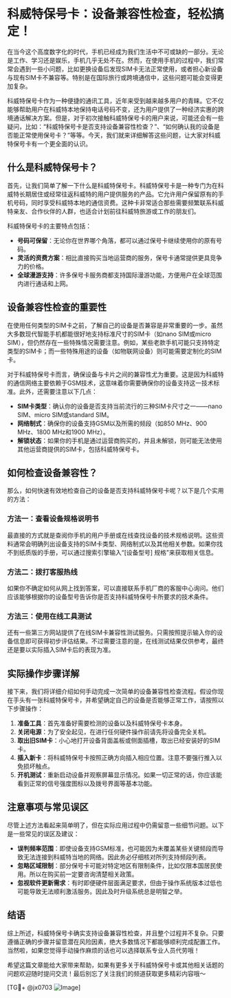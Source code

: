 # 科威特保号卡：设备兼容性检查，轻松搞定！

在当今这个高度数字化的时代，手机已经成为我们生活中不可或缺的一部分。无论是工作、学习还是娱乐，手机几乎无处不在。然而，在使用手机的过程中，我们常常会遇到一些小问题，比如更换设备后发现SIM卡无法正常使用，或者担心新设备与现有SIM卡不兼容等。特别是在国际旅行或跨境通信中，这些问题可能会变得更加复杂。

科威特保号卡作为一种便捷的通讯工具，近年来受到越来越多用户的青睐。它不仅能够帮助用户在科威特本地保持电话号码不变，还为用户提供了一种经济实惠的跨境通话解决方案。但是，对于初次接触科威特保号卡的用户来说，可能还会有一些疑问，比如：“科威特保号卡是否支持设备兼容性检查？”、“如何确认我的设备是否能正常使用保号卡？”等等。今天，我们就来详细解答这些问题，让大家对科威特保号卡有一个更全面的认识。

## 什么是科威特保号卡？

首先，让我们简单了解一下什么是科威特保号卡。科威特保号卡是一种专门为在科威特长期居住或经常往返科威特的用户提供服务的产品。它允许用户保留原有的手机号码，同时享受科威特本地的通信资费。这种卡非常适合那些需要频繁联系科威特亲友、合作伙伴的人群，也适合计划前往科威特旅游或工作的朋友们。

科威特保号卡的主要特点包括：

- **号码可保留**：无论你在世界哪个角落，都可以通过保号卡继续使用你的原有号码。
- **灵活的资费方案**：相比直接购买当地运营商的服务，保号卡通常提供更具竞争力的价格。
- **全球漫游支持**：许多保号卡服务商都支持国际漫游功能，方便用户在全球范围内进行通话和上网。

## 设备兼容性检查的重要性

在使用任何类型的SIM卡之前，了解自己的设备是否兼容是非常重要的一步。虽然大多数现代智能手机都能很好地支持标准尺寸的SIM卡（如nano SIM或micro SIM），但仍然存在一些特殊情况需要注意。例如，某些老款手机可能只支持特定类型的SIM卡；而一些特殊用途的设备（如物联网设备）则可能需要定制化的SIM卡。

对于科威特保号卡而言，确保设备与卡片之间的兼容性尤为重要。这是因为科威特的通信网络主要依赖于GSM技术，这意味着你需要确保你的设备支持这一技术标准。此外，还需要注意以下几点：

- **SIM卡类型**：确认你的设备是否支持当前流行的三种SIM卡尺寸之一——nano SIM、micro SIM或standard SIM。
- **网络制式**：确保你的设备支持GSM以及所需的频段（如850 MHz、900 MHz、1800 MHz和1900 MHz）。
- **解锁状态**：如果你的手机是通过运营商购买的，并且未解锁，则可能无法使用其他运营商提供的SIM卡，包括科威特保号卡。

## 如何检查设备兼容性？

那么，如何快速有效地检查自己的设备是否支持科威特保号卡呢？以下是几个实用的方法：

### 方法一：查看设备规格说明书
最直接的方式就是查阅你手机的用户手册或在线查找设备的技术规格说明。这些资料通常会明确列出设备支持的SIM卡类型、网络制式以及其他相关参数。如果你找不到纸质版的手册，可以通过搜索引擎输入“[设备型号] 规格”来获取相关信息。

### 方法二：拨打客服热线
如果你不确定如何从网上找到答案，可以直接联系手机厂商的客服中心询问。他们应该能够根据你的设备型号告诉你是否支持科威特保号卡所要求的技术条件。

### 方法三：使用在线工具测试
还有一些第三方网站提供了在线SIM卡兼容性测试服务。只需按照提示输入你的设备信息即可获得初步评估结果。不过需要注意的是，在线测试结果仅供参考，最终还是要以实际插入SIM卡后的表现为准。

## 实际操作步骤详解

接下来，我们将详细介绍如何手动完成一次简单的设备兼容性检查流程。假设你现在手头有一张科威特保号卡，并希望确定自己的设备是否能够正常工作，请按照以下步骤操作：

1. **准备工具**：首先准备好需要检测的设备以及科威特保号卡本身。
2. **关闭电源**：为了安全起见，在进行任何硬件操作前请先将设备完全关机。
3. **取出旧SIM卡**：小心地打开设备背面盖板或侧面插槽，取出已经安装好的SIM卡。
4. **插入新卡**：将科威特保号卡按照正确方向插入相应位置。注意不要强行推入以免损坏触点。
5. **开机测试**：重新启动设备并观察屏幕显示情况。如果一切正常的话，你应该能看到正常的信号强度图标以及拨号界面等基本功能。

## 注意事项与常见误区

尽管上述方法看起来简单明了，但在实际应用过程中仍需留意一些细节问题。以下是一些常见的误区及建议：

- **误判频率范围**：即使设备支持GSM标准，也可能因为未覆盖某些关键频段而导致无法连接到科威特当地的网络。因此务必仔细核对所列支持频段列表。
- **忽略区域限制**：部分保号卡可能对特定地区有限制条件，比如仅限本国居民使用。所以在购买前一定要咨询清楚相关政策。
- **忽视软件更新需求**：有时即便硬件层面满足要求，但由于操作系统版本过低也可能导致无法顺利激活服务。因此及时升级系统总是明智之举。

## 结语

综上所述，科威特保号卡确实支持设备兼容性检查，并且整个过程并不复杂。只要遵循正确的步骤并留意潜在风险因素，绝大多数情况下都能够顺利完成配置工作。当然啦，如果您觉得手动操作麻烦的话也可以选择联系专业人员代劳哦！

希望这篇文章能给大家带来帮助，如果有更多关于科威特保号卡或其他相关话题的问题欢迎随时提问交流！最后别忘了关注我们的频道获取更多精彩内容哦～

[TG💪+ @jx0703 ![Image](https://github.com/user-attachments/assets/dbca1d08-cadb-493c-b0ec-ad6f7a83f270)]